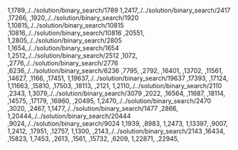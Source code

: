 1,1789,./../solution/binary_search/1789
1,2417,./../solution/binary_search/2417
,17266,
,1920,./../solution/binary_search/1920
1,10815,./../solution/binary_search/10815
,10816,./../solution/binary_search/10816
,20551,
1,2805,./../solution/binary_search/2805
1,1654,./../solution/binary_search/1654
1,2512,./../solution/binary_search/2512
,1072,
,2776,./../solution/binary_search/2776
,6236,./../solution/binary_search/6236
,7795,
,2792,
,16401,
,13702,
,11561,
,14627,
,1166,
,17451,
1,19637,./../solution/binary_search/19637
,17393,
,17124,
1,11663,
,15810,
,17503,
,18113,
,2121,
1,2110,./../solution/binary_search/2110
,2343,
1,3079,./../solution/binary_search/3079
,2022,
,16564,
,11687,
,18114,
,14575,
,17179,
,16960,
,20495,
1,2470,./../solution/binary_search/2470
,3020,
,2467,
1,1477,./../solution/binary_search/1477
,2866,
1,20444,./../solution/binary_search/20444
,9024,./../solution/binary_search/9024
1,1939,
,8983,
1,2473,
1,13397,
,9007,
1,2412,
,17951,
,12757,
1,1300,
,2143,./../solution/binary_search/2143
,16434,
,15823,
1,7453,
,2613,
,1561,
,15732,
,6209,
1,22871,
,22945,
